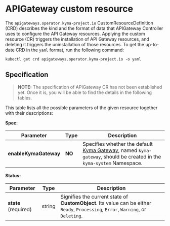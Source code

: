 # APIGateway custom resource

The `apigateways.operator.kyma-project.io` CustomResourceDefinition (CRD) describes the kind and the format of data that APIGateway Controller uses to configure the API Gateway resources. Applying the custom resource (CR) triggers the installation of API Gateway resources, and deleting it triggers the uninstallation of those resources. To get the up-to-date CRD in the `yaml` format, run the following command:

```shell
kubectl get crd apigateways.operator.kyma-project.io -o yaml
```

## Specification

>**NOTE:** The specification of APIGateway CR has not been established yet. Once it is, you will be able to find the details in the following tables.

This table lists all the possible parameters of the given resource together with their descriptions:

**Spec:**

| Parameter             | Type     | Description                                                                                                             |
|-----------------------|----------|-------------------------------------------------------------------------------------------------------------------------|
| **enableKymaGateway** | **NO**   | Specifies whether the default [Kyma Gateway](./04-10-kyma-gateway.md), named `kyma-gateway`, should be created in the `kyma-system` Namespace. |

**Status:**

| Parameter            | Type   | Description                                                                                                                        |
|----------------------|--------|------------------------------------------------------------------------------------------------------------------------------------|
| **state** (required) | string | Signifies the current state of **CustomObject**. Its value can be either `Ready`, `Processing`, `Error`, `Warning`, or `Deleting`. |
